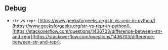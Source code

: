 ## Debug

-    `str` vs `repr`: [https://www.geeksforgeeks.org/str-vs-repr-in-python/](https://www.geeksforgeeks.org/str-vs-repr-in-python/), [https://stackoverflow.com/questions/1436703/difference-between-str-and-repr](https://stackoverflow.com/questions/1436703/difference-between-str-and-repr).
